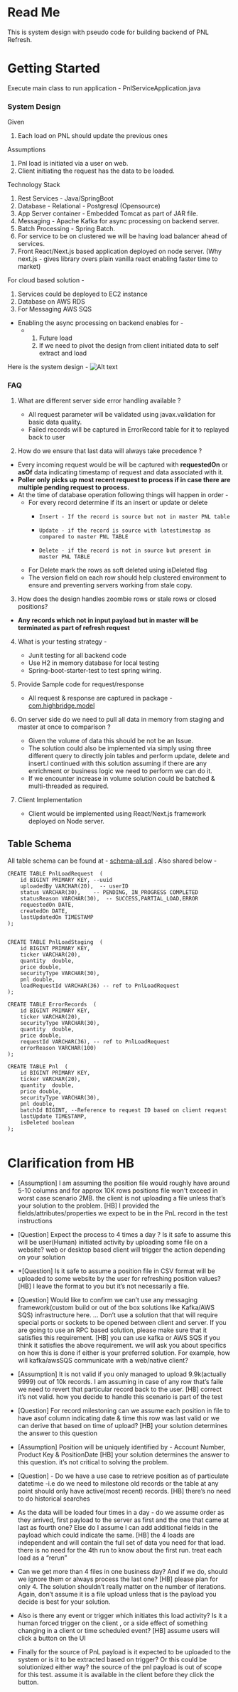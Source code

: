 # Read Me 

This is system design with pseudo code for building backend of PNL Refresh. 

# Getting Started

Execute main class to run application - PnlServiceApplication.java 

### System Design 

Given 
1. Each load on PNL should update the previous ones

Assumptions
1. Pnl load is initiated via a user on web.
2. Client initiating the request has the data to be loaded.

Technology Stack 
1. Rest Services - Java/SpringBoot 
2. Database - Relational - Postgresql (Opensource)
3. App Server container - Embedded Tomcat as part of JAR file.
4. Messaging - Apache Kafka for async processing on backend server. 
5. Batch Processing - Spring Batch.
6. For service to be on clustered we will be having load balancer ahead of services. 
7. Front React/Next.js based application deployed on node server.  (Why next.js - gives library overs plain vanilla react enabling faster time to market)

For cloud based solution - 
1. Services could be deployed to EC2 instance
2. Database on AWS RDS
3. For Messaging AWS SQS

* Enabling the async processing on backend enables for -
  * 1. Future load
    2. If we need to pivot the design from client initiated data to self extract and load 


Here is the system design -
![Alt text](design.png?raw=true "Title")

### FAQ 

1. What are different server side error handling available ?
   * All request parameter will be validated using javax.validation for basic data quality. 
   * Failed records will be captured in ErrorRecord table for it to replayed back to user

2. How do we ensure that last data will always take precedence  ?
  * Every incoming request would be will be captured with <b>requestedOn</b> or <b>asOf</b> data indicating timestamp of request and data associated with it.
  * <b>Poller only picks up <b>most recent</b> request to process if in case there are multiple pending request to process. </b>
  * At the time of database operation following things will happen in order -
    * For every record determine if its an insert or update or delete
      *     Insert - If the record is source but not in master PNL table
      *     Update - if the record is source with latestimestap as compared to master PNL TABLE 
      *     Delete - if the record is not in source but present in master PNL TABLE 

    * For Delete mark the rows as soft deleted using isDeleted flag
    * The version field on each row should help clustered environment to ensure and preventing servers working from stale copy.

3. How does the design handles zoombie rows or stale rows or closed positions? 
  * <b>Any records which not in input payload but in master will be terminated as part of refresh request </b>

4. What is your testing strategy -
   * Junit testing for all backend code 
   * Use H2 in memory database for local testing 
   * Spring-boot-starter-test to test spring wiring. 

5. Provide Sample code for request/response 
   *  All request & response are captured in package  - [com.highbridge.model](src%2Fmain%2Fjava%2Fcom%2Fhighbridge%2Fmodel)

6. On server side do we need to pull all data in memory from staging and master at once to comparison ?
   * Given the volume of data this should be not be an Issue.
   * The solution could also be implemented via simply using three different query to directly join tables and perform update, delete and insert.I continued with this solution assuming if there are any enrichment
   or business logic we need to perform we can do it.
   * If we encounter increase in volume solution could be batched & multi-threaded as required. 

7. Client Implementation
   * Client would be implemented using React/Next.js framework deployed on Node server.

## Table Schema 
All table schema can be found at - [schema-all.sql](src%2Fmain%2Fresources%2Fschema-all.sql) . Also shared below -

````
CREATE TABLE PnlLoadRequest  (
    id BIGINT PRIMARY KEY, --uuid
    uploadedBy VARCHAR(20),  -- userID
    status VARCHAR(30),    -- PENDING, IN_PROGRESS COMPLETED
    statusReason VARCHAR(30),  -- SUCCESS,PARTIAL_LOAD,ERROR
    requestedOn DATE,
    createdOn DATE,
    lastUpdatedOn TIMESTAMP
);


CREATE TABLE PnlLoadStaging  (
    id BIGINT PRIMARY KEY,
    ticker VARCHAR(20),
    quantity  double,
    price double,
    securityType VARCHAR(30),
    pnl double,
    loadRequestId VARCHAR(36) -- ref to PnlLoadRequest
);

CREATE TABLE ErrorRecords  (
    id BIGINT PRIMARY KEY,
    ticker VARCHAR(20),
    securityType VARCHAR(30),
    quantity  double,
    price double,
    requestId VARCHAR(36), -- ref to PnlLoadRequest
    errorReason VARCHAR(100)
);

CREATE TABLE Pnl  (
    id BIGINT PRIMARY KEY,
    ticker VARCHAR(20),
    quantity  double,
    price double,
    securityType VARCHAR(30),
    pnl double,
    batchId BIGINT, --Reference to request ID based on client request
    lastUpdate TIMESTAMP,
    isDeleted boolean
);


````

# Clarification from HB
* [Assumption] I am assuming the position file would roughly have around 5-10 columns and for approx 10K rows positions file won't exceed in worst case scenario 2MB.
the client is not uploading a file unless that’s your solution to the problem.
[HB] I provided the fields/attributes/properties we expect to be in the PnL record in the test instructions


* [Question] Expect the process to 4 times a day ? Is it safe to assume this will be user(Human) initiated activity by uploading some file on a website?
web or desktop based client will trigger the action depending on your solution

* *[Question] Is it safe to assume a position file in CSV format will be uploaded to some website by the user for refreshing position values?
[HB] I leave the format to you but it’s not necessarily a file.

* [Question] Would like to confirm we can’t use any messaging framework(custom build or out of the box solutions like Kafka/AWS SQS) infrastructure here.
… Don’t use a solution that that will require special ports or sockets to be opened between client and server.  If you are going to use an RPC based solution, please make sure that it satisfies this requirement.
[HB] you can use kafka or AWS SQS if you think it satisfies the above requirement.  we will ask you about specifics on how this is done if either is your preferred solution.  For example, how will kafka/awsSQS communicate with a web/native client?

* [Assumption] It is not valid if you only managed to upload 9.9k(actually 9999) out of 10k records.  I am assuming in case of any row that’s faile we need to revert that particular record back to the user.
[HB] correct it’s not valid.  how you decide to handle this scenario is part of the test

* [Question] For record milestoning can we assume each position in file to have asof column indicating date & time this row was last valid or we can derive that based on time of upload?
[HB] your solution determines the answer to this question

* [Assumption] Position will be uniquely identified by - Account Number, Product Key & PositionDate
[HB]         your solution determines the answer to this question.  it’s not critical to solving the problem.

* [Question] - Do we have a use case to retrieve position as of particulate datetime -i.e do we need to milestone old records or the table at any point should only have active(most recent) records.
[HB]        there’s no need to do historical searches

* As the data will be loaded four times in a day - do we assume order as they arrived, first payload to the server as first and the one that came at last as fourth one? Else do I assume I can add additional fields in the payload which could indicate the same.
[HB] the 4 loads are independent and will contain the full set of data you need for that load.  there is no need for the 4th run to know about the first run.  treat each load as a “rerun”

* Can we get more than 4 files in one business day? And if we do, should we ignore them or always process the last one?
[HB] please plan for only 4.  The solution shouldn’t really matter on the number of iterations.  Again, don’t assume it is a file upload unless that is the payload you decide is best for your solution.

* Also is there any event or trigger which initiates this load activity? Is it a human forced trigger on the client , or a side effect of something changing in a client  or time scheduled event?
[HB] assume users will click a button on the UI

* Finally for the source of  PnL payload is it expected to be uploaded to the system or is it to be extracted based on trigger? Or this could be solutionized either way?
the source of the pnl payload is out of scope for this test.  assume it is available in the client before they click the button.


